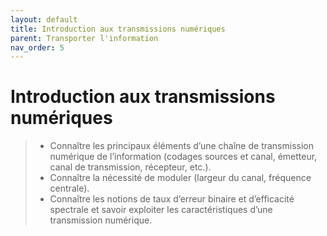 ```yaml
---
layout: default
title: Introduction aux transmissions numériques
parent: Transporter l'information
nav_order: 5
---
```




# Introduction aux transmissions numériques

> - Connaître les principaux éléments d’une chaîne de transmission numérique de l’information (codages sources et canal, émetteur, canal de transmission, récepteur, etc.).
> - Connaître la nécessité de moduler (largeur du canal, fréquence centrale).
> - Connaître les notions de taux d’erreur binaire et d’efficacité spectrale et savoir exploiter les caractéristiques d’une transmission numérique.

